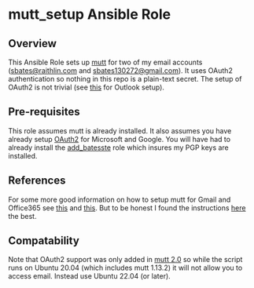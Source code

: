 # mutt_setup Ansible Role

## Overview

This Ansible Role sets up [mutt][mutt] for two of my email accounts
(sbates@raithlin.com and sbates130272@gmail.com). It uses OAuth2
authentication so nothing in this repo is a plain-text secret. The
setup of OAuth2 is not trivial (see [this][oauth2] for Outlook
setup).

## Pre-requisites

This role assumes mutt is already installed. It also assumes you have
already setup [OAuth2][oauth2] for Microsoft and Google. You will have
had to already install the [add_batesste][add_batesste] role
which insures my PGP keys are installed.

## References

For some more good information on how to setup mutt for Gmail and
Office365 see [this][moreinfo] and [this][evenmoreinfo]. But to be
honest I found the instructions [here][oauth2] the best.

## Compatability

Note that OAuth2 support was only added in [mutt 2.0][mutt2.0] so
while the script runs on Ubuntu 20.04 (which includes mutt 1.13.2) it
will not allow you to access email. Instead use Ubuntu 22.04 (or
later).

[mutt]: http://www.mutt.org/
[oauth2]: https://gitlab.com/muttmua/mutt/-/blob/master/contrib/mutt_oauth2.py.README
[add_batesste]: ../roles/add_batesste
[moreinfo]: https://kinsta.com/knowledgebase/office-365-smtp/
[evenmoreinfo]: https://github.com/ork/mutt-office365
[mutt2.0]: http://www.mutt.org/relnotes/2.0/
